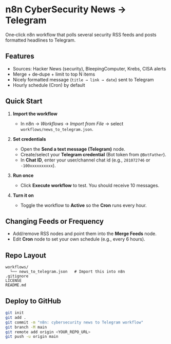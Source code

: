 # n8n CyberSecurity News → Telegram

One‑click n8n workflow that polls several security RSS feeds and posts formatted headlines to Telegram.

## Features
- Sources: Hacker News (security), BleepingComputer, Krebs, CISA alerts
- Merge + de‑dupe + limit to top N items
- Nicely formatted message (`title → link → date`) sent to Telegram
- Hourly schedule (Cron) by default

## Quick Start
1. **Import the workflow**
   - In n8n → *Workflows* → *Import from File* → select `workflows/news_to_telegram.json`.

2. **Set credentials**
   - Open the **Send a text message (Telegram)** node.
   - Create/select your **Telegram credential** (Bot token from `@BotFather`).  
   - In **Chat ID**, enter your user/channel chat id (e.g., `281072746` or `-100xxxxxxxxxx`).

3. **Run once**
   - Click **Execute workflow** to test. You should receive 10 messages.

4. **Turn it on**
   - Toggle the workflow to **Active** so the **Cron** runs every hour.

## Changing Feeds or Frequency
- Add/remove RSS nodes and point them into the **Merge Feeds** node.
- Edit **Cron** node to set your own schedule (e.g., every 6 hours).

## Repo Layout
```
workflows/
  └── news_to_telegram.json   # Import this into n8n
.gitignore
LICENSE
README.md
```

## Deploy to GitHub
```bash
git init
git add .
git commit -m "n8n: cybersecurity news to Telegram workflow"
git branch -M main
git remote add origin <YOUR_REPO_URL>
git push -u origin main
```
